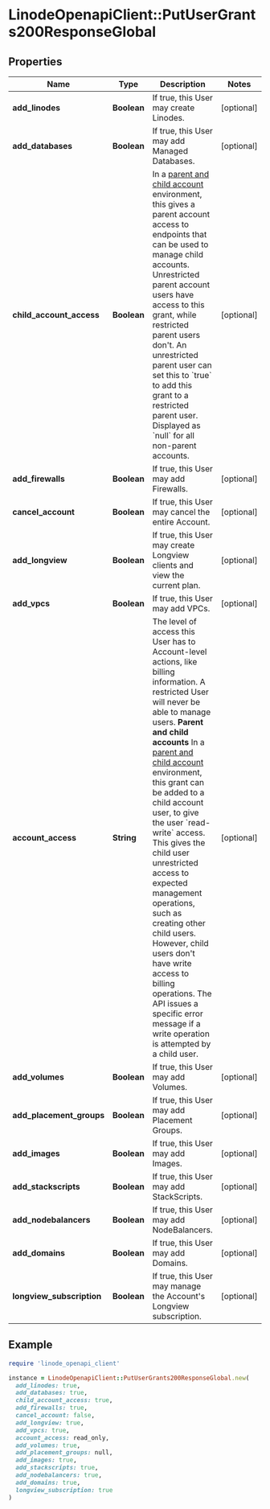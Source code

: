 # LinodeOpenapiClient::PutUserGrants200ResponseGlobal

## Properties

| Name | Type | Description | Notes |
| ---- | ---- | ----------- | ----- |
| **add_linodes** | **Boolean** | If true, this User may create Linodes. | [optional] |
| **add_databases** | **Boolean** | If true, this User may add Managed Databases. | [optional] |
| **child_account_access** | **Boolean** | In a [parent and child account](https://www.linode.com/docs/guides/parent-child-accounts/) environment, this gives a parent account access to endpoints that can be used to manage child accounts. Unrestricted parent account users have access to this grant, while restricted parent users don&#39;t. An unrestricted parent user can set this to &#x60;true&#x60; to add this grant to a restricted parent user. Displayed as &#x60;null&#x60; for all non-parent accounts. | [optional] |
| **add_firewalls** | **Boolean** | If true, this User may add Firewalls. | [optional] |
| **cancel_account** | **Boolean** | If true, this User may cancel the entire Account. | [optional] |
| **add_longview** | **Boolean** | If true, this User may create Longview clients and view the current plan. | [optional] |
| **add_vpcs** | **Boolean** | If true, this User may add VPCs. | [optional] |
| **account_access** | **String** | The level of access this User has to Account-level actions, like billing information. A restricted User will never be able to manage users.  __Parent and child accounts__  In a [parent and child account](https://www.linode.com/docs/guides/parent-child-accounts/) environment, this grant can be added to a child account user, to give the user &#x60;read-write&#x60; access. This gives the child user unrestricted access to expected management operations, such as creating other child users. However, child users don&#39;t have write access to billing operations. The API issues a specific error message if a write operation is attempted by a child user. | [optional] |
| **add_volumes** | **Boolean** | If true, this User may add Volumes. | [optional] |
| **add_placement_groups** | **Boolean** | If true, this User may add Placement Groups. | [optional] |
| **add_images** | **Boolean** | If true, this User may add Images. | [optional] |
| **add_stackscripts** | **Boolean** | If true, this User may add StackScripts. | [optional] |
| **add_nodebalancers** | **Boolean** | If true, this User may add NodeBalancers. | [optional] |
| **add_domains** | **Boolean** | If true, this User may add Domains. | [optional] |
| **longview_subscription** | **Boolean** | If true, this User may manage the Account&#39;s Longview subscription. | [optional] |

## Example

```ruby
require 'linode_openapi_client'

instance = LinodeOpenapiClient::PutUserGrants200ResponseGlobal.new(
  add_linodes: true,
  add_databases: true,
  child_account_access: true,
  add_firewalls: true,
  cancel_account: false,
  add_longview: true,
  add_vpcs: true,
  account_access: read_only,
  add_volumes: true,
  add_placement_groups: null,
  add_images: true,
  add_stackscripts: true,
  add_nodebalancers: true,
  add_domains: true,
  longview_subscription: true
)
```

